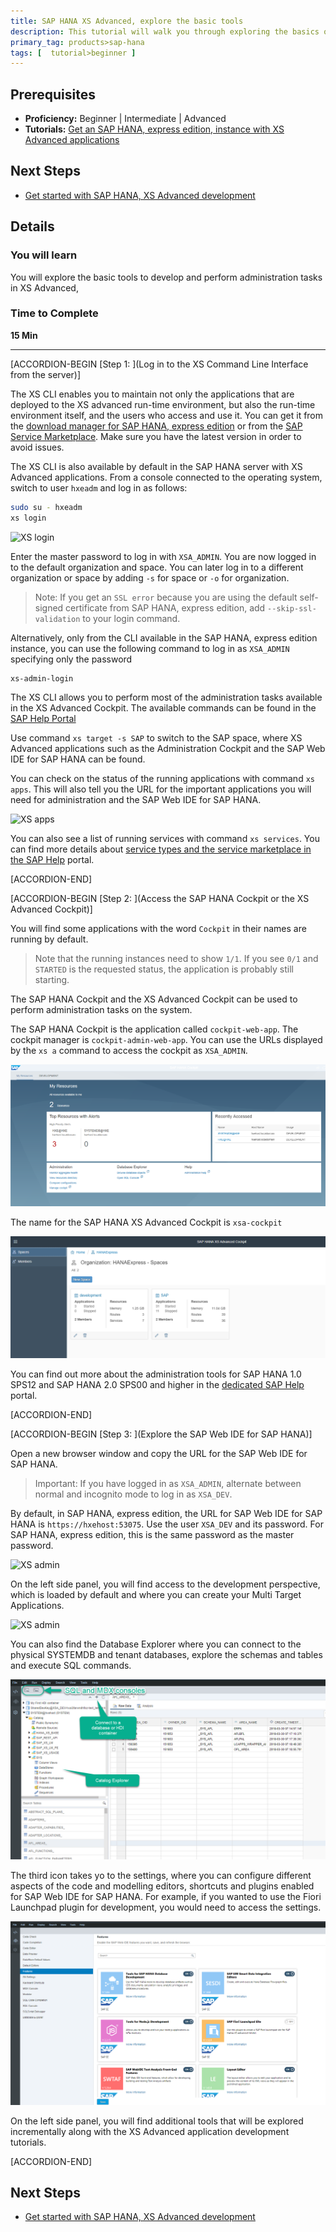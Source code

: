 ```yaml
---
title: SAP HANA XS Advanced, explore the basic tools
description: This tutorial will walk you through exploring the basics of XS Advanced tools, such as athe adminsitration cockpit or SAP Web IDE for SAP HANA
primary_tag: products>sap-hana
tags: [  tutorial>beginner ]
---
```


## Prerequisites  
 - **Proficiency:** Beginner | Intermediate | Advanced
 - **Tutorials:** [Get an SAP HANA, express edition, instance with XS Advanced applications](https://www.sap.com/developer/topics/sap-hana-express.html)


## Next Steps
 - [Get started with SAP HANA, XS Advanced development](https://www.sap.com/developer/groups/hana-xsa-get-started.html)


## Details
### You will learn  
You will explore the basic tools to develop and perform administration tasks in XS Advanced,

### Time to Complete
**15 Min**

---

[ACCORDION-BEGIN [Step 1: ](Log in to the XS Command Line Interface from the server)]

The XS CLI enables you to maintain not only the applications that are deployed to the XS advanced run-time environment, but also the run-time environment itself, and the users who access and use it. You can get it from the [download manager for SAP HANA, express edition](https://sap.com/cmp/ft/crm-xu16-dat-hddedft/index.html) or from the [SAP Service Marketplace](https://launchpad.support.sap.com/#/softwarecenter). Make sure you have the latest version in order to avoid issues.

The XS CLI is also available by default in the SAP HANA server with XS Advanced applications.
From a console connected to the operating system, switch to user `hxeadm` and log in as follows:

```bash
sudo su - hxeadm
xs login
```

![XS login](xslogin.png)

Enter the master password to log in with `XSA_ADMIN`. You are now logged in to the default organization and space. You can later log in to a different organization or space by adding `-s` for space or `-o` for organization.

>Note: If you get an `SSL error` because you are using the default self-signed certificate from SAP HANA, express edition, add `--skip-ssl-validation` to your login command.

Alternatively, only from the CLI available in the SAP HANA, express edition instance, you can use the following command to log in as `XSA_ADMIN` specifying only the password

```bash
xs-admin-login
```

The XS CLI allows you to perform most of the administration tasks available in the XS Advanced Cockpit. The available commands can be found in the [SAP Help Portal](https://help.sap.com/viewer/4505d0bdaf4948449b7f7379d24d0f0d/2.0.00/en-US/addd59069e6f444ca6ccc064d131feec.html)

Use command `xs target -s SAP` to switch to the SAP space, where XS Advanced applications such as the Administration Cockpit and the SAP Web IDE for SAP HANA can be found.

You can check on the status of the running applications with command `xs apps`. This will also tell you the URL for the important applications you will need for administration and the SAP Web IDE for SAP HANA.

![XS apps](xsapps.png)

You can also see a list of running services with command `xs services`. You can find more details about [service types and the service marketplace in the SAP Help](https://help.sap.com/viewer/4505d0bdaf4948449b7f7379d24d0f0d/2.0.02/en-US/33e3c5926feb4098a32edcaa7290c3d1.html) portal.

[ACCORDION-END]

[ACCORDION-BEGIN [Step 2: ](Access the SAP HANA Cockpit or the XS Advanced Cockpit)]

You will find some applications with the word `Cockpit` in their names are running by default.
> Note that the running instances need to show `1/1`. If you see `0/1` and `STARTED` is the requested status, the application is probably still starting.

The SAP HANA Cockpit and the XS Advanced Cockpit can be used to perform administration tasks on the system.

The SAP HANA Cockpit is the application called `cockpit-web-app`. The cockpit manager is `cockpit-admin-web-app`. You can use the URLs displayed by the `xs a` command to access the cockpit as `XSA_ADMIN`.

![HANA Cockpit](hanaco.png)

The name for the SAP HANA XS Advanced Cockpit is `xsa-cockpit`

![XS cockpit](xsa.png)

You can find out more about the administration tools for SAP HANA 1.0 SPS12 and SAP HANA 2.0 SPS00 and higher in the [dedicated SAP Help](https://help.sap.com/viewer/6b94445c94ae495c83a19646e7c3fd56/2.0.03/en-US/577f8d3ffebd4265b73e2c673d934412.html) portal.

[ACCORDION-END]


[ACCORDION-BEGIN [Step 3: ](Explore the SAP Web IDE for SAP HANA)]

Open a new browser window and copy the URL for the SAP Web IDE for SAP HANA.

> Important: If you have logged in as `XSA_ADMIN`, alternate between normal and incognito mode to log in as `XSA_DEV`.

 By default, in SAP HANA, express edition, the URL for SAP Web IDE for SAP HANA is `https://hxehost:53075`. Use the user `XSA_DEV` and its password. For SAP HANA, express edition, this is the same password as the master password.

![XS admin](webide2.png)

On the left side panel, you will find access to the development perspective, which is loaded by default and where you can create your Multi Target Applications.

![XS admin](webide2.png)

You can also find the Database Explorer where you can connect to the physical SYSTEMDB and tenant databases, explore the schemas and tables and execute SQL commands.

![XS admin](db.png)

The third icon takes yo to the settings, where you can configure different aspects of the code and modelling editors, shortcuts and plugins enabled for SAP Web IDE for SAP HANA. For example, if you wanted to use the Fiori Launchpad plugin for development, you would need to access the settings.

![XS admin](settings.png)

On the left side panel, you will find additional tools that will be explored incrementally along with the XS Advanced application development tutorials.

[ACCORDION-END]

## Next Steps
- [Get started with SAP HANA, XS Advanced development](https://www.sap.com/developer/groups/hana-xsa-get-started.html)

